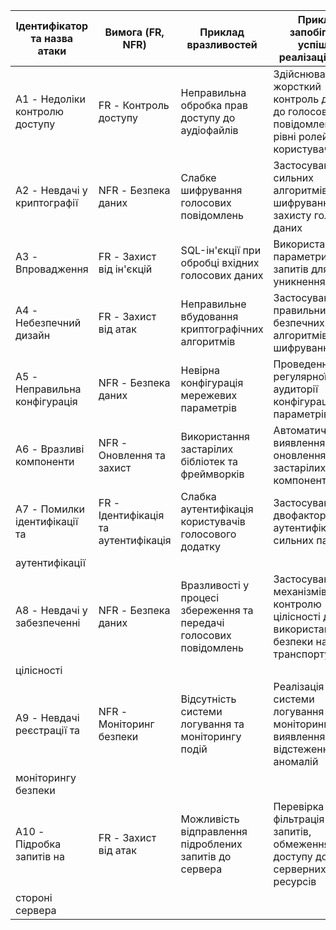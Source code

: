| Ідентифікатор та назва атаки | Вимога (FR, NFR)               | Приклад вразливостей                                   | Приклад запобігання успішної реалізації атаки                                      |
|-------------------------------|--------------------------------|--------------------------------------------------------|----------------------------------------------------------------------------------------|
| A1 - Недоліки контролю доступу | FR - Контроль доступу            | Неправильна обробка прав доступу до аудіофайлів        | Здійснювати жорсткий контроль доступу до голосових повідомлень на рівні ролей користувачів |
| A2 - Невдачі у криптографії    | NFR - Безпека даних              | Слабке шифрування голосових повідомлень               | Застосування сильних алгоритмів шифрування для захисту голосових даних               |
| A3 - Впровадження              | FR - Захист від ін'єкцій        | SQL-ін'єкції при обробці вхідних голосових даних      | Використання параметризованих запитів для уникнення ін'єкцій                         |
| A4 - Небезпечний дизайн        | FR - Захист від атак              | Неправильне вбудовання криптографічних алгоритмів     | Застосування правильних та безпечних алгоритмів шифрування                           |
| A5 - Неправильна конфігурація | NFR - Безпека даних              | Невірна конфігурація мережевих параметрів              | Проведення регулярної аудиторії конфігураційних параметрів                         |
| A6 - Вразливі компоненти       | NFR - Оновлення та захист        | Використання застарілих бібліотек та фреймворків        | Автоматичне виявлення та оновлення застарілих компонентів                          |
| A7 - Помилки ідентифікації та   | FR - Ідентифікація та аутентифікація| Слабка аутентифікація користувачів голосового додатку | Застосування двофакторної аутентифікації та сильних паролів                        |
|     аутентифікації              |                                  |                                                          |                                                                                         |
| A8 - Невдачі у забезпеченні   | NFR - Безпека даних              | Вразливості у процесі збереження та передачі голосових повідомлень | Застосування механізмів контролю цілісності даних та використання безпеки на рівні транспорту |
|     цілісності                 |                                  |                                                          |                                                                                         |
| A9 - Невдачі реєстрації та      | NFR - Моніторинг безпеки        | Відсутність системи логування та моніторингу подій      | Реалізація системи логування та моніторингу для виявлення та відстеження аномалій |
|     моніторингу безпеки         |                                  |                                                          |                                                                                         |
| A10 - Підробка запитів на        | FR - Захист від атак              | Можливість відправлення підроблених запитів до сервера   | Перевірка та фільтрація вхідних запитів, обмеження доступу до серверних ресурсів   |
|      стороні сервера            |                                  |                                                          |                                                                                         |